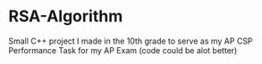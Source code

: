 # RSA-Algorithm
Small C++ project I made in the 10th grade to serve as my AP CSP Performance Task for my AP Exam (code could be alot better)
